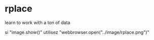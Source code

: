 # rplace
learn to work with a ton of data


si "image.show()" utilisez "webbrowser.open("../image/rplace.png")"

